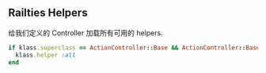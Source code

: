 ## Railties Helpers

给我们定义的 Controller 加载所有可用的 helpers.

```ruby
if klass.superclass == ActionController::Base && ActionController::Base.include_all_helpers
  klass.helper :all
end
```
